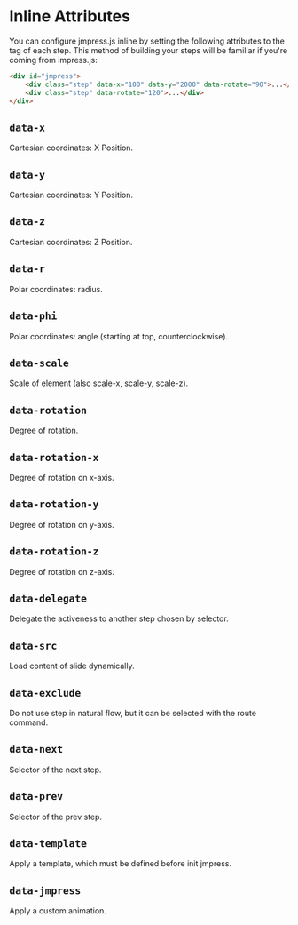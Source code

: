 # Inline Attributes

You can configure jmpress.js inline by setting the following attributes to the
tag of each step. This method of building your steps will be familiar if you're
coming from impress.js:

```html
<div id="jmpress">
	<div class="step" data-x="100" data-y="2000" data-rotate="90">...</div>
	<div class="step" data-rotate="120">...</div>
</div>
```

## `data-x`
Cartesian coordinates: X Position.

## `data-y`
Cartesian coordinates: Y Position.

## `data-z`
Cartesian coordinates: Z Position.

## `data-r`
Polar coordinates: radius.

## `data-phi`
Polar coordinates: angle (starting at top, counterclockwise).

## `data-scale`
Scale of element (also scale-x, scale-y, scale-z).

## `data-rotation`
Degree of rotation.

## `data-rotation-x`
Degree of rotation on x-axis.

## `data-rotation-y`
Degree of rotation on y-axis.

## `data-rotation-z`
Degree of rotation on z-axis.

## `data-delegate`
Delegate the activeness to another step chosen by selector.

## `data-src`
Load content of slide dynamically.

## `data-exclude`
Do not use step in natural flow, but it can be selected with the route command.

## `data-next`
Selector of the next step.

## `data-prev`
Selector of the prev step.

## `data-template`
Apply a template, which must be defined before init jmpress.

## `data-jmpress`
Apply a custom animation.
